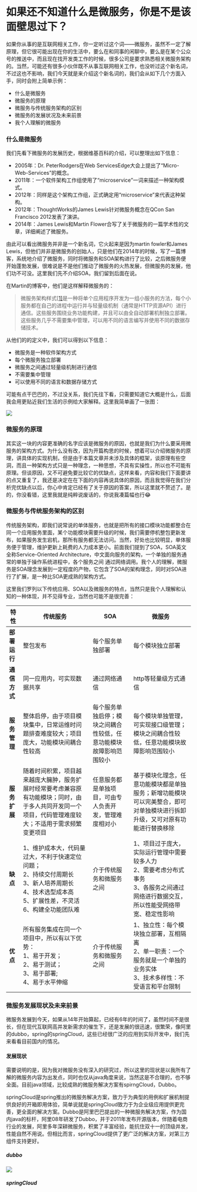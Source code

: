 # 如果还不知道什么是微服务，你是不是该面壁思过下？

如果你从事的是互联网相关工作，你一定听过这个词——微服务，虽然不一定了解原理，但它很可能出现在你的生活中，要么在和同事的闲聊中，要么是在某个公众号的推送中，而且现在找开发类工作的时候，很多公司是要求熟悉相关微服务架构的。当然，可能还有很多小伙伴既不从事互联网相关工作，也没听过这个新名词，不过这也不影响，我们今天就是来介绍这个新名词的，我们会从如下几个方面入手，同时会附上简单示例：

- 什么是微服务
- 微服务的原理
- 微服务与传统服务架构的区别
- 微服务的发展状况及未来前景
- 我个人理解的微服务

### 什么是微服务

我们先看下微服务的发展历史，根据维基百科的介绍，可以整理出如下信息：

- 2005年：Dr. PeterRodgers在Web ServicesEdge大会上提出了“Micro-Web-Services”的概念。
- 2011年：一个软件架构工作组使用了“microservice”一词来描述一种架构模式。
- 2012年：同样是这个架构工作组，正式确定用“microservice”来代表这种架构。
- 2012年：ThoughtWorks的James Lewis针对微服务概念在QCon San Francisco 2012发表了演讲。
- 2014年：James Lewis和Martin Flower合写了关于微服务的一篇学术性的文章，详细阐述了微服务。

由此可以看出微服务并非是一个新名词，它火起来是因为martin fowler和James Lewis，但他们并非是微服务的创始人，只是他们在2014年的时候，写了一篇博客，系统地介绍了微服务，同时将微服务和SOA架构进行了比较，之后微服务便开始蓬勃发展，很难说是不是他们推动了微服务的火热发展，但微服务的发展，他们功不可没。这里我们先不介绍SOA，我们留到后面在说。

在Martin的博客中，他们是这样解释微服务的：

> 微服务架构样式[[1\]](https://martinfowler.com/articles/microservices.html#footnote-etymology)是一种将单个应用程序开发为一组小服务的方法，每个小服务都在自己的进程中运行并与轻量级机制（通常是HTTP资源API）进行通信。这些服务围绕业务功能构建，并且可以由全自动部署机制独立部署。这些服务几乎不需要集中管理，可以用不同的语言编写并使用不同的数据存储技术。

从他们的的定义中，我们可以得到以下信息：

- 微服务是一种软件架构方式
- 每个微服务独立部署
- 微服务之间通过轻量级机制进行通信
- 不需要集中管理
- 可以使用不同的语言和数据存储方式

可能有点干巴巴的，不过没关系，我们先往下看，只需要知道它大概是什么，后面我会用更贴近我们生活的示例给大家解释。这里我简单画了一张图：

![](https://syske-pic-bed.oss-cn-hangzhou.aliyuncs.com/imgs/images/20200606092951.png)

### 微服务的原理

其实这一块的内容更准确的名字应该是微服务的原因，也就是我们为什么要采用微服务的架构方式。为什么没有改，因为开篇构思的时候，想着可以介绍微服务的原理，讲具体的实现机制，但是由于本篇文章并未涉及具体的框架，谈原理有些空洞，而且一种架构方式只是一种理念，一种思想，不具有实操性，所以也不可能有原理。但谈原因，又不可避免要比较它的优缺点，这样来看，内容和我们下面要讲的点又重复了，我还是决定在在下面的内容再说具体的原因，而且我觉得在我们分析完优缺点以后，你心中肯定已经有了关于原因的答案，所以这里就不赘述了。是的，你没看错，这里我就是纯粹说废话的，你说我凑篇幅也行😂

### 微服务与传统服务架构的区别

传统服务架构，即我们说常说的单体服务，也就是把所有的接口模块功能都整合在同一个应用服务里面，某个功能模块需要升级的时候，我们需要停机整包更新发布，如果服务发生宕机，那所有服务都无法访问。当然，好处也比较明显，单体服务便于管理，维护更新上耗费的人力成本更小。前面我们提到了SOA，SOA英文全称Service-Oriented Architecture，中文面向服务的架构，一个单独的服务通常的单独于操作系统进程中，各个服务之间 通过网络调用。我个人的理解，微服务是SOA理念发展到一定程度的产物，它包含了SOA的架构理念，同时对SOA进行了扩展，是一种比SOA更成熟的架构方式。

这里我们罗列以下传统应用、SOA以及微服务的特点，当然只是我个人理解和认知的一种体现，并不见得专业，当然也可能不是很完善：

| 特性         | 传统服务                                                     | SOA                                                          | 微服务                                                       |
| ------------ | ------------------------------------------------------------ | ------------------------------------------------------------ | ------------------------------------------------------------ |
| **部署运行** | 整包发布                                                     | 每个服务单独部署                                             | 每个模块独立部署                                             |
| **通信方式** | 同一应用内，可实现数据共享                                   | 通过网络通信                                                 | http等轻量级方式通信                                         |
| **服务管理** | 整体启停，由于项目模块集中，日常运维时问题排查难度较大；项目庞大，功能模块间耦合性较高 | 每个服务单独启停；模块之间耦合性较低，任意功能模块故障影响范围较小 | 每个模块单独管理，可实现接口级管理；模块之间耦合性较低，任意功能模块故障影响范围较小 |
| **服务扩展** | 随着时间积累，项目越来越庞大臃肿，服务扩展时经常要考虑兼容原有功能模块；同时，由于多人共同开发同一个项目，代码管理难度较大；不适用于需求频繁变更项目 | 任意服务都是单独项目，可由专人负责开发，管理难度相对小       | 基于模块化理念，任意功能模块都是单独服务；新增功能模块可以完美整合，即可对单独模块进行拆卸升级，又可对原有功能进行替换移除 |
| **缺点**     | 1、维护成本大，代码量过大，不利于快速定位问题；<br>2、持续交付周期长<br>3、新人培养周期长<br>4、技术选型成本高<br>5、扩展性差，不灵活<br>6、构建全功能团队难 | 介于传统服务和微服务之间                                     | 1、项目过于庞大，实际运行管理中需要较多人力<br>2、需要考虑分布式事务<br>3、各服务之间通过网络进行数据交互，所以性能受网络带宽、稳定性影响 |
| **优点**     | 所有服务集成在同一个项目中，所以有以下优势：<br>1、易于开发；<br>2、易于测试；<br>3、易于部署;<br>4、易于水平伸缩 | 介于传统服务和微服务之间                                     | 1、独立性：每个模块独立部署，互相隔离<br>2、单一职责：一个服务就是一个单独的业务实体<br>3、技术多样性：不受语言和平台限制 |



### 微服务发展现状及未来前景

微服务发展到今天，如果从14年开始算起，已经有6年的时间了，虽然时间不是很长，但在现代互联网高并发新需求的催生下，还是发展的很迅速，很繁荣，像阿里的dubbo，spring的springCloud，这些已经很广泛的应用到实际开发中，我们先来看看目前国内的情况。

#### 发展现状

需要说明的是，因为我对微服务没有深入的研究过，所以这里的现状是以我所有了解的微服务内容为出发点，同时也仅从java角度来说，当然这是不合理的，也不够全面。目前java领域，比较成熟的微服务解决方案有spirngCloud，Dubbo。

springCloud是spring推出的微服务解决方案，致力于为典型的用例和扩展机制提供良好的开箱即用体验，简单说就是springCloud致力于为企业级应用提供更完善，更全面的解决方案。Dubbo是阿里巴巴提出的一种微服务解决方案，作为国内java的标杆，阿里08年研发了Dubbo，并于2011年发布开源版本，伴随着电商行业的发展，阿里多年深耕微服务，积累了丰富经验，能抗住双十一的顶级并发，性能自然不用说。但相比而言，springCloud提供了更广泛的解决方案，对第三方组件支持更好。

##### dubbo

![](https://syske-pic-bed.oss-cn-hangzhou.aliyuncs.com/imgs/images/20200621112703.png)

##### springCloud

